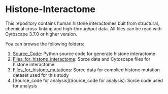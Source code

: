 # Histone-Interactome
This repository contains human histone interactomes buit from structural, chemical cross-linking and high-throughput data. All files can be read with Cytoscape 3.7.0 or higher version.

You can browse the following folders:
1. [Source_Code](Source_Code): Python source code for generate histone interactome
2. [Files_for_histone_interactome](Files_for_histone_interactome): Sorce data and Cytoscape files for histone interactome
3. [Files_for_histone_mutations](Files_for_histone_mutations): Sorce data for complied histone mutation dataset used for this study
4. [Source_code for analysis](Source_code for analysis): Sorce code used for analysis
